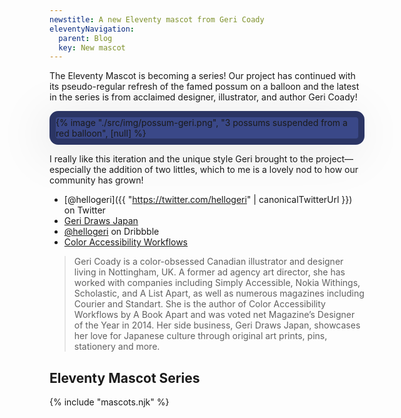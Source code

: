 ```yaml
---
newstitle: A new Eleventy mascot from Geri Coady
eleventyNavigation:
  parent: Blog
  key: New mascot
---
```

The Eleventy Mascot is becoming a series! Our project has continued with its pseudo-regular refresh of the famed possum on a balloon and the latest in the series is from acclaimed designer, illustrator, and author Geri Coady!

<div style="display: inline-block; border-radius: 1em; background-color: hsl(229deg 40% 38%); border: .75em solid hsl(229deg 40% 28%); box-shadow: -10px 10px 80px rgb(0 0 0 / 10%);">
  {% image "./src/img/possum-geri.png", "3 possums suspended from a red balloon", [null] %}
</div>

I really like this iteration and the unique style Geri brought to the project—especially the addition of two littles, which to me is a lovely nod to how our community has grown!

* [@hellogeri]({{ "https://twitter.com/hellogeri" | canonicalTwitterUrl }}) on Twitter
* [Geri Draws Japan](https://www.geridrawsjapan.com/)
* [@hellogeri](https://dribbble.com/hellogeri) on Dribbble
* [Color Accessibility Workflows](https://abookapart.com/products/color-accessibility-workflows)

> Geri Coady is a color-obsessed Canadian illustrator and designer living in Nottingham, UK. A former ad agency art director, she has worked with companies including Simply Accessible, Nokia Withings, Scholastic, and A List Apart, as well as numerous magazines including Courier and Standart. She is the author of Color Accessibility Workflows by A Book Apart and was voted net Magazine’s Designer of the Year in 2014. Her side business, Geri Draws Japan, showcases her love for Japanese culture through original art prints, pins, stationery and more.

## Eleventy Mascot Series

{% include "mascots.njk" %}